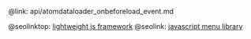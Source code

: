 @link: api/atomdataloader_onbeforeload_event.md

@seolinktop: [lightweight js framework](https://webix.com)
@seolink: [javascript menu library](https://webix.com/widget/menu/)